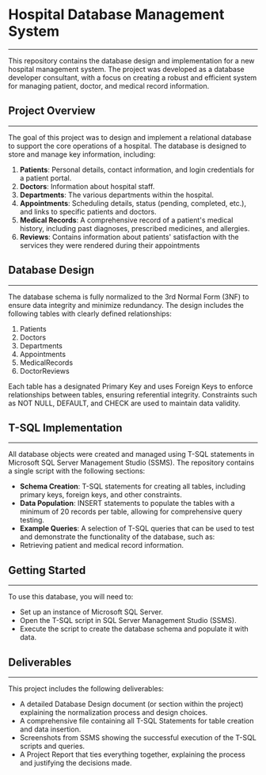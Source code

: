 # Hospital Database Management System
-------
This repository contains the database design and implementation for a new hospital management system. The project was developed as a database developer consultant, with a focus on creating a robust and efficient system for managing patient, doctor, and medical record information.

## Project Overview
------
The goal of this project was to design and implement a relational database to support the core operations of a hospital. The database is designed to store and manage key information, including:

1. **Patients**: Personal details, contact information, and login credentials for a patient portal.
2. **Doctors**: Information about hospital staff.
3. **Departments**: The various departments within the hospital.
4. **Appointments**: Scheduling details, status (pending, completed, etc.), and links to specific patients and doctors.
5. **Medical Records**: A comprehensive record of a patient's medical history, including past diagnoses, prescribed medicines, and allergies.
6. **Reviews**: Contains information about patients' satisfaction with the services they were rendered during their appointments

## Database Design
------
The database schema is fully normalized to the 3rd Normal Form (3NF) to ensure data integrity and minimize redundancy. The design includes the following tables with clearly defined relationships:

1. Patients
2. Doctors
3. Departments
4. Appointments
5. MedicalRecords
6. DoctorReviews

Each table has a designated Primary Key and uses Foreign Keys to enforce relationships between tables, ensuring referential integrity. Constraints such as NOT NULL, DEFAULT, and CHECK are used to maintain data validity.

## T-SQL Implementation
------
All database objects were created and managed using T-SQL statements in Microsoft SQL Server Management Studio (SSMS). The repository contains a single script with the following sections:

- **Schema Creation**: T-SQL statements for creating all tables, including primary keys, foreign keys, and other constraints.
- **Data Population**: INSERT statements to populate the tables with a minimum of 20 records per table, allowing for comprehensive query testing.
- **Example Queries**: A selection of T-SQL queries that can be used to test and demonstrate the functionality of the database, such as:
- Retrieving patient and medical record information.

## Getting Started
------
To use this database, you will need to:
- Set up an instance of Microsoft SQL Server.
- Open the T-SQL script in SQL Server Management Studio (SSMS).
- Execute the script to create the database schema and populate it with data.

## Deliverables
------
This project includes the following deliverables:

- A detailed Database Design document (or section within the project) explaining the normalization process and design choices.
- A comprehensive file containing all T-SQL Statements for table creation and data insertion.
- Screenshots from SSMS showing the successful execution of the T-SQL scripts and queries.
- A Project Report that ties everything together, explaining the process and justifying the decisions made.

